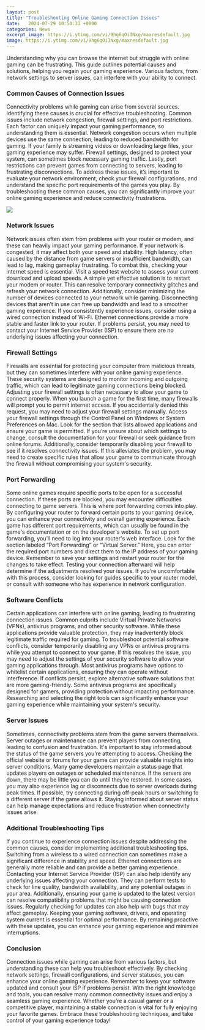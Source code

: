 ```yaml
---
layout: post
title: "Troubleshooting Online Gaming Connection Issues"
date:   2024-07-29 10:50:33 +0000
categories: News
excerpt_image: https://i.ytimg.com/vi/9hg6qOiINxg/maxresdefault.jpg
image: https://i.ytimg.com/vi/9hg6qOiINxg/maxresdefault.jpg
---
```


Understanding why you can browse the internet but struggle with online gaming can be frustrating. This guide outlines potential causes and solutions, helping you regain your gaming experience. Various factors, from network settings to server issues, can interfere with your ability to connect. 
### Common Causes of Connection Issues
Connectivity problems while gaming can arise from several sources. Identifying these causes is crucial for effective troubleshooting. Common issues include network congestion, firewall settings, and port restrictions. Each factor can uniquely impact your gaming performance, so understanding them is essential.
Network congestion occurs when multiple devices use the same connection, leading to reduced bandwidth for gaming. If your family is streaming videos or downloading large files, your gaming experience may suffer. Firewall settings, designed to protect your system, can sometimes block necessary gaming traffic. Lastly, port restrictions can prevent games from connecting to servers, leading to frustrating disconnections.
To address these issues, it’s important to evaluate your network environment, check your firewall configurations, and understand the specific port requirements of the games you play. By troubleshooting these common causes, you can significantly improve your online gaming experience and reduce connectivity frustrations.

![](https://i.ytimg.com/vi/9hg6qOiINxg/maxresdefault.jpg)
### Network Issues
Network issues often stem from problems with your router or modem, and these can heavily impact your gaming performance. If your network is congested, it may affect both your speed and stability. High latency, often caused by the distance from game servers or insufficient bandwidth, can lead to lag, making gameplay frustrating. To combat this, checking your internet speed is essential. Visit a speed test website to assess your current download and upload speeds.
A simple yet effective solution is to restart your modem or router. This can resolve temporary connectivity glitches and refresh your network connection. Additionally, consider minimizing the number of devices connected to your network while gaming. Disconnecting devices that aren’t in use can free up bandwidth and lead to a smoother gaming experience.
If you consistently experience issues, consider using a wired connection instead of Wi-Fi. Ethernet connections provide a more stable and faster link to your router. If problems persist, you may need to contact your Internet Service Provider (ISP) to ensure there are no underlying issues affecting your connection. 
### Firewall Settings
Firewalls are essential for protecting your computer from malicious threats, but they can sometimes interfere with your online gaming experience. These security systems are designed to monitor incoming and outgoing traffic, which can lead to legitimate gaming connections being blocked. Adjusting your firewall settings is often necessary to allow your game to connect properly.
When you launch a game for the first time, many firewalls will prompt you to permit internet access. If you accidentally denied this request, you may need to adjust your firewall settings manually. Access your firewall settings through the Control Panel on Windows or System Preferences on Mac. Look for the section that lists allowed applications and ensure your game is permitted.
If you’re unsure about which settings to change, consult the documentation for your firewall or seek guidance from online forums. Additionally, consider temporarily disabling your firewall to see if it resolves connectivity issues. If this alleviates the problem, you may need to create specific rules that allow your game to communicate through the firewall without compromising your system's security.
### Port Forwarding
Some online games require specific ports to be open for a successful connection. If these ports are blocked, you may encounter difficulties connecting to game servers. This is where port forwarding comes into play. By configuring your router to forward certain ports to your gaming device, you can enhance your connectivity and overall gaming experience.
Each game has different port requirements, which can usually be found in the game's documentation or on the developer's website. To set up port forwarding, you’ll need to log into your router's web interface. Look for the section labeled “Port Forwarding” or “Virtual Server.” Here, you can enter the required port numbers and direct them to the IP address of your gaming device.
Remember to save your settings and restart your router for the changes to take effect. Testing your connection afterward will help determine if the adjustments resolved your issues. If you're uncomfortable with this process, consider looking for guides specific to your router model, or consult with someone who has experience in network configuration.
### Software Conflicts
Certain applications can interfere with online gaming, leading to frustrating connection issues. Common culprits include Virtual Private Networks (VPNs), antivirus programs, and other security software. While these applications provide valuable protection, they may inadvertently block legitimate traffic required for gaming.
To troubleshoot potential software conflicts, consider temporarily disabling any VPNs or antivirus programs while you attempt to connect to your game. If this resolves the issue, you may need to adjust the settings of your security software to allow your gaming applications through. Most antivirus programs have options to whitelist certain applications, ensuring they can operate without interference.
If conflicts persist, explore alternative software solutions that are more gaming-friendly. Some antivirus programs are specifically designed for gamers, providing protection without impacting performance. Researching and selecting the right tools can significantly enhance your gaming experience while maintaining your system's security.
### Server Issues
Sometimes, connectivity problems stem from the game servers themselves. Server outages or maintenance can prevent players from connecting, leading to confusion and frustration. It's important to stay informed about the status of the game servers you’re attempting to access. 
Checking the official website or forums for your game can provide valuable insights into server conditions. Many game developers maintain a status page that updates players on outages or scheduled maintenance. If the servers are down, there may be little you can do until they’re restored. 
In some cases, you may also experience lag or disconnects due to server overloads during peak times. If possible, try connecting during off-peak hours or switching to a different server if the game allows it. Staying informed about server status can help manage expectations and reduce frustration when connectivity issues arise.
### Additional Troubleshooting Tips
If you continue to experience connection issues despite addressing the common causes, consider implementing additional troubleshooting tips. Switching from a wireless to a wired connection can sometimes make a significant difference in stability and speed. Ethernet connections are generally more reliable and can provide a better gaming experience.
Contacting your Internet Service Provider (ISP) can also help identify any underlying issues affecting your connection. They can perform tests to check for line quality, bandwidth availability, and any potential outages in your area. Additionally, ensuring your game is updated to the latest version can resolve compatibility problems that might be causing connection issues.
Regularly checking for updates can also help with bugs that may affect gameplay. Keeping your gaming software, drivers, and operating system current is essential for optimal performance. By remaining proactive with these updates, you can enhance your gaming experience and minimize interruptions.
### Conclusion
Connection issues while gaming can arise from various factors, but understanding these can help you troubleshoot effectively. By checking network settings, firewall configurations, and server statuses, you can enhance your online gaming experience. Remember to keep your software updated and consult your ISP if problems persist. 
With the right knowledge and tools, you can resolve many common connectivity issues and enjoy a seamless gaming experience. Whether you’re a casual gamer or a competitive player, maintaining a stable connection is vital for fully enjoying your favorite games. Embrace these troubleshooting techniques, and take control of your gaming experience today!